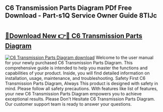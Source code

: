 ## C6 Transmission Parts Diagram PDf Free Download - Part-s1Q Service Owner Guide 8TlJc

# <h2><a href="http://dfh67k.blite.top/?on=C6+Transmission+Parts+Diagram">🔗Download New 👉🔴 C6 Transmission Parts Diagram</a></h2>

[![C6 Transmission Parts Diagram download](https://i.imgur.com/lujVjoI.png)](http://dfh67k.blite.top/?on=C6+Transmission+Parts+Diagram)
Welcome to the user manual for your newly purchased C6 Transmission Parts Diagram. This comprehensive guide is intended to help you master the functions and capabilities of your product. Inside, you will find detailed information on installation, usage, maintenance, and troubleshooting. Safety First C6 Transmission Parts Diagram, Always This product is designed with safety in mind. Please follow all safety precautions. With features like list of features, your new C6 Transmission Parts Diagram empowers you to achieve exceptional results. Please Don't Hesitate C6 Transmission Parts Diagram. Our customer support team is ready to answer your questions.

